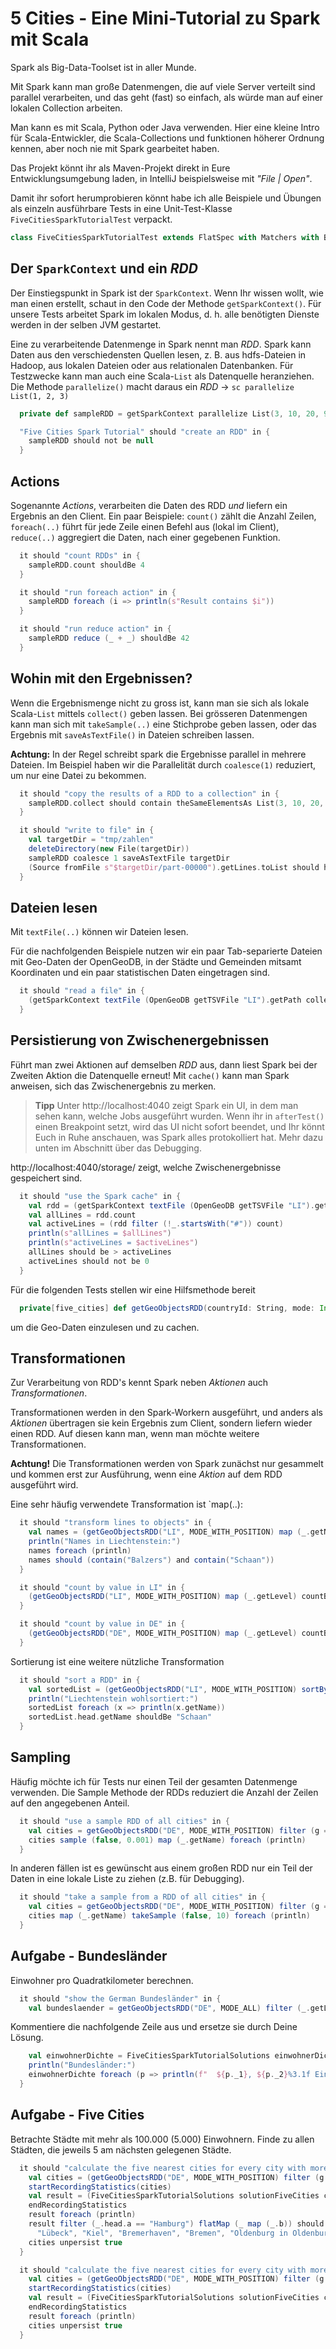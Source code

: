 # 5 Cities - Eine Mini-Tutorial zu Spark mit Scala

Spark als Big-Data-Toolset ist in aller Munde.

Mit Spark kann man große Datenmengen, die auf viele
Server verteilt sind parallel verarbeiten, und das
geht (fast) so einfach, als würde man auf einer
lokalen Collection arbeiten.

Man kann es mit Scala, Python oder Java verwenden.
Hier eine kleine Intro für Scala-Entwickler,
die Scala-Collections und funktionen höherer Ordnung kennen,
aber noch nie mit Spark gearbeitet haben.



Das Projekt könnt ihr als Maven-Projekt direkt in Eure Entwicklungsumgebung laden,
in IntelliJ beispielsweise mit *"File | Open"*.

Damit ihr sofort herumprobieren könnt habe ich alle Beispiele
und Übungen als einzeln ausführbare Tests in eine Unit-Test-Klasse
`FiveCitiesSparkTutorialTest` verpackt.

```scala
class FiveCitiesSparkTutorialTest extends FlatSpec with Matchers with BeforeAndAfterAll {
```



## Der `SparkContext` und ein *RDD*

Der Einstiegspunkt in Spark ist der `SparkContext`.
Wenn Ihr wissen wollt, wie man einen erstellt,
schaut in den Code der Methode `getSparkContext()`.
Für unsere Tests arbeitet Spark im lokalen Modus,
d. h. alle benötigten Dienste werden in der selben
JVM gestartet.

Eine zu verarbeitende Datenmenge in Spark nennt man *RDD*.
Spark kann Daten aus den verschiedensten Quellen lesen,
z. B. aus hdfs-Dateien in Hadoop, aus lokalen Dateien oder aus
relationalen Datenbanken.
Für Testzwecke kann man auch eine Scala-`List` als Datenquelle
heranziehen.
Die Methode `parallelize()` macht daraus ein *RDD* -> `sc parallelize List(1, 2, 3)`
```scala
  private def sampleRDD = getSparkContext parallelize List(3, 10, 20, 9)

  "Five Cities Spark Tutorial" should "create an RDD" in {
    sampleRDD should not be null
  }

```
## Actions

Sogenannte *Actions*, verarbeiten die Daten des RDD *und* liefern
ein Ergebnis an den Client. Ein paar Beispiele:
`count()` zählt die Anzahl Zeilen,
`foreach(..)` führt für jede Zeile einen Befehl aus (lokal im Client),
`reduce(..)` aggregiert die Daten, nach einer gegebenen Funktion.

```scala
  it should "count RDDs" in {
    sampleRDD.count shouldBe 4
  }

  it should "run foreach action" in {
    sampleRDD foreach (i => println(s"Result contains $i"))
  }

  it should "run reduce action" in {
    sampleRDD reduce (_ + _) shouldBe 42
  }

```
## Wohin mit den Ergebnissen?

Wenn die Ergebnismenge nicht zu gross ist, kann man
sie sich als lokale Scala-`List` mittels `collect()` geben lassen.
Bei grösseren Datenmengen kann man sich mit `takeSample(..)` eine
Stichprobe geben lassen, oder das Ergebnis
mit `saveAsTextFile()` in Dateien schreiben lassen.

**Achtung:** In der Regel schreibt spark die Ergebnisse parallel
in mehrere Dateien. Im Beispiel haben wir die Parallelität
durch `coalesce(1)` reduziert, um nur eine Datei zu bekommen.

```scala
  it should "copy the results of a RDD to a collection" in {
    sampleRDD.collect should contain theSameElementsAs List(3, 10, 20, 9)
  }

  it should "write to file" in {
    val targetDir = "tmp/zahlen"
    deleteDirectory(new File(targetDir))
    sampleRDD coalesce 1 saveAsTextFile targetDir
    (Source fromFile s"$targetDir/part-00000").getLines.toList should have size (4)
  }

```
## Dateien lesen

Mit `textFile(..)` können wir Dateien lesen.

Für die nachfolgenden Beispiele nutzen wir ein paar Tab-separierte
Dateien mit Geo-Daten der OpenGeoDB, in der Städte und Gemeinden mitsamt
Koordinaten und ein paar statistischen Daten eingetragen sind.

```scala
  it should "read a file" in {
    (getSparkContext textFile (OpenGeoDB getTSVFile "LI").getPath collect) mkString "\n" should include ("Triesenberg")
  }

```
## Persistierung von Zwischenergebnissen

Führt man zwei Aktionen auf demselben *RDD* aus,
dann liest Spark bei der Zweiten Aktion die Datenquelle erneut!
Mit `cache()` kann man Spark anweisen, sich das Zwischenergebnis zu
merken.

> **Tipp** Unter http://localhost:4040 zeigt Spark ein UI, in dem
> man sehen kann, welche Jobs ausgeführt wurden. Wenn ihr in
> `afterTest()` einen Breakpoint setzt, wird das UI nicht sofort beendet,
> und Ihr könnt Euch in Ruhe anschauen, was Spark alles protokolliert
hat. Mehr dazu unten im Abschnitt über das Debugging.

http://localhost:4040/storage/ zeigt, welche Zwischenergebnisse
gespeichert sind.

```scala
  it should "use the Spark cache" in {
    val rdd = (getSparkContext textFile (OpenGeoDB getTSVFile "LI").getPath cache)
    val allLines = rdd.count
    val activeLines = (rdd filter (!_.startsWith("#")) count)
    println(s"allLines = $allLines")
    println(s"activeLines = $activeLines")
    allLines should be > activeLines
    activeLines should not be 0
  }

```
Für die folgenden Tests stellen wir eine Hilfsmethode bereit
```scala
  private[five_cities] def getGeoObjectsRDD(countryId: String, mode: Int): RDD[GeoObject] =
```
um die Geo-Daten einzulesen und zu cachen.

## Transformationen

Zur Verarbeitung von RDD's kennt Spark neben *Aktionen*
auch *Transformationen*.

Transformationen werden in den Spark-Workern ausgeführt,
und anders als *Aktionen* übertragen sie kein Ergebnis
zum Client, sondern liefern wieder einen RDD.
Auf diesen kann man, wenn man möchte weitere Transformationen.

**Achtung!** Die Transformationen werden von Spark zunächst nur
gesammelt und kommen erst zur Ausführung, wenn eine *Aktion*
auf dem RDD ausgeführt wird.

Eine sehr häufig verwendete Transformation ist `map(..):

```scala
  it should "transform lines to objects" in {
    val names = (getGeoObjectsRDD("LI", MODE_WITH_POSITION) map (_.getName) collect)
    println("Names in Liechtenstein:")
    names foreach (println)
    names should (contain("Balzers") and contain("Schaan"))
  }

  it should "count by value in LI" in {
    (getGeoObjectsRDD("LI", MODE_WITH_POSITION) map (_.getLevel) countByValue) foreach (x => println(s"${x._1} -> ${x._2}"))
  }

  it should "count by value in DE" in {
    (getGeoObjectsRDD("DE", MODE_WITH_POSITION) map (_.getLevel) countByValue) foreach (x => println(s"${x._1} -> ${x._2}"))
  }

```
Sortierung ist eine weitere nützliche Transformation
```scala
  it should "sort a RDD" in {
    val sortedList = (getGeoObjectsRDD("LI", MODE_WITH_POSITION) sortBy(_.getEinwohner, false, 1) collect)
    println("Liechtenstein wohlsortiert:")
    sortedList foreach (x => println(x.getName))
    sortedList.head.getName shouldBe "Schaan"
  }

```
## Sampling

Häufig möchte ich für Tests nur einen Teil der gesamten Datenmenge verwenden.
Die Sample Methode der RDDs reduziert die Anzahl der Zeilen auf den angegebenen Anteil.
```scala
  it should "use a sample RDD of all cities" in {
    val cities = getGeoObjectsRDD("DE", MODE_WITH_POSITION) filter (g => g.getLevel == 6)
    cities sample (false, 0.001) map (_.getName) foreach (println)
  }

```
In anderen fällen ist es gewünscht aus einem großen RDD nur ein Teil der Daten in eine lokale Liste zu ziehen (z.B. für Debugging).
```scala
  it should "take a sample from a RDD of all cities" in {
    val cities = getGeoObjectsRDD("DE", MODE_WITH_POSITION) filter (g => g.getLevel == 6)
    cities map (_.getName) takeSample (false, 10) foreach (println)
  }

```
## Aufgabe - Bundesländer

Einwohner pro Quadratkilometer berechnen.
```scala
  it should "show the German Bundesländer" in {
    val bundeslaender = getGeoObjectsRDD("DE", MODE_ALL) filter (_.getLevel == 3)
```
Kommentiere die nachfolgende Zeile aus und ersetze sie durch Deine Lösung.
```scala
    val einwohnerDichte = FiveCitiesSparkTutorialSolutions einwohnerDichte bundeslaender
    println("Bundesländer:")
    einwohnerDichte foreach (p => println(f"  ${p._1}, ${p._2}%3.1f Einw./km2"))
  }

```
## Aufgabe - Five Cities
Betrachte Städte mit mehr als 100.000 (5.000) Einwohnern.
Finde zu allen Städten, die jeweils 5 am nächsten gelegenen Städte.
```scala
  it should "calculate the five nearest cities for every city with more than 100000 inhabitants" in {
    val cities = (getGeoObjectsRDD("DE", MODE_WITH_POSITION) filter (g => g.getLevel == 6 && g.getEinwohner > 100000) cache)
    startRecordingStatistics(cities)
    val result = (FiveCitiesSparkTutorialSolutions solutionFiveCities cities collect)
    endRecordingStatistics
    result foreach (println)
    result filter (_.head.a == "Hamburg") flatMap (_ map (_.b)) should contain theSameElementsAs List(
      "Lübeck", "Kiel", "Bremerhaven", "Bremen", "Oldenburg in Oldenburg")
    cities unpersist true
  }

  it should "calculate the five nearest cities for every city with more than 5000 inhabitants" in {
    val cities = (getGeoObjectsRDD("DE", MODE_WITH_POSITION) filter (g => g.getLevel == 6 && g.getEinwohner > 5000) cache)
    startRecordingStatistics(cities)
    val result = (FiveCitiesSparkTutorialSolutions solutionFiveCities cities collect)
    endRecordingStatistics
    result foreach (println)
    cities unpersist true
  }

```

